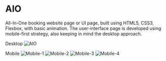 # AIO
All-In-One booking website page or UI page, built using HTML5, CSS3, Flexbox, with basic animation. 
The user-interface page is developed using mobile-first strategy, also keeping in mind the desktop approach. 

Desktop
![AIO](https://user-images.githubusercontent.com/55809367/115103490-e2314c80-9f6f-11eb-9834-14c4a1fe5725.png)



Mobile
![Mobile-1](https://user-images.githubusercontent.com/55809367/115103620-eca01600-9f70-11eb-9f4d-23f7b9474d58.png)
![Mobile-2](https://user-images.githubusercontent.com/55809367/115103621-ef027000-9f70-11eb-9605-a30929a21ab1.png)
![Mobile-3](https://user-images.githubusercontent.com/55809367/115103624-f32e8d80-9f70-11eb-8b1c-43de2aa48bb2.png)
![Mobile-4](https://user-images.githubusercontent.com/55809367/115103626-f6c21480-9f70-11eb-9cdb-6cece51f7806.png)

